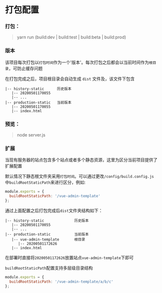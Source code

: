 # 打包配置

### 打包：

> yarn run (build:dev | build:test | build:beta | build:prod)

### 版本

该项目每次打包以`打包时间`作为一个'版本'。每次打包之后都会以当前时间作为`根目录`，可防止缓存问题

在打包完成之后，项目根目录会自动生成 `dist` 文件及，该文件下包含
```text
|-- history-static      历史版本
   |-- 20200501170055
   |-- ...
|-- production-static   当前版本
   |-- 20200501170055
   |-- index.html
```

### 预览：

> node server.js

### 扩展

当现有服务器的站点包含多个站点或者多个静态资源，这里为区分当前项目提供了扩展配置

默认情况下静态根文件夹采用`打包时间`。可以通过更改`/config/build.config.js`中`buildRootStaticPath`来进行区分，例如:
```javascript
module.exports = {
  buildRootStaticPath: '/vue-admin-template'
};
```
通过上面配置之后打包完成后`dist`文件夹结构如下：
```text
|-- history-static              历史版本
   |-- 20200501170055
   |-- ...
|-- production-static           当前版本
   |-- vue-admin-template       根目录
      |-- 20200501172626
   |-- index.html
```
在部署时直接将`20200501172626`放置站点`vue-admin-template`下即可

`buildRootStaticPath`配置支持多层级目录结构
```javascript
module.exports = {
  buildRootStaticPath: '/vue-admin-template/a/b/c'
};
```


